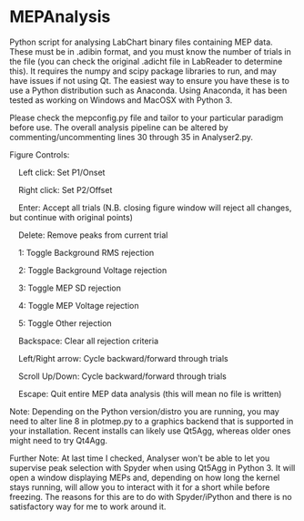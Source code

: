 # MEPAnalysis
Python script for analysing LabChart binary files containing MEP data. These must be in .adibin format, and you must know the number of trials in the file (you can check the original .adicht file in LabReader to determine this). It requires the numpy and scipy package libraries to run, and may have issues if not using Qt. The easiest way to ensure you have these is to use a Python distribution such as Anaconda. Using Anaconda, it has been tested as working on Windows and MacOSX with Python 3.


Please check the mepconfig.py file and tailor to your particular paradigm before use. The overall analysis pipeline can be altered by commenting/uncommenting lines 30 through 35 in Analyser2.py. 


Figure Controls:

&nbsp;&nbsp;&nbsp;&nbsp;Left click: Set P1/Onset

&nbsp;&nbsp;&nbsp;&nbsp;Right click: Set P2/Offset

&nbsp;&nbsp;&nbsp;&nbsp;Enter: Accept all trials (N.B. closing figure window will reject all changes, but continue with original points)

&nbsp;&nbsp;&nbsp;&nbsp;Delete: Remove peaks from current trial

&nbsp;&nbsp;&nbsp;&nbsp;1: Toggle Background RMS rejection

&nbsp;&nbsp;&nbsp;&nbsp;2: Toggle Background Voltage rejection

&nbsp;&nbsp;&nbsp;&nbsp;3: Toggle MEP SD rejection

&nbsp;&nbsp;&nbsp;&nbsp;4: Toggle MEP Voltage rejection

&nbsp;&nbsp;&nbsp;&nbsp;5: Toggle Other rejection

&nbsp;&nbsp;&nbsp;&nbsp;Backspace: Clear all rejection criteria

&nbsp;&nbsp;&nbsp;&nbsp;Left/Right arrow: Cycle backward/forward through trials

&nbsp;&nbsp;&nbsp;&nbsp;Scroll Up/Down: Cycle backward/forward through trials

&nbsp;&nbsp;&nbsp;&nbsp;Escape: Quit entire MEP data analysis (this will mean no file is written)


Note: Depending on the Python version/distro you are running, you may need to alter line 8 in plotmep.py to a graphics backend that is supported in your installation. Recent installs can likely use Qt5Agg, whereas older ones might need to try Qt4Agg.


Further Note: At last time I checked, Analyser won't be able to let you supervise peak selection with Spyder when using Qt5Agg in Python 3. It will open a window displaying MEPs and, depending on how long the kernel stays running, will allow you to interact with it for a short while before freezing. The reasons for this are to do with Spyder/iPython and there is no satisfactory way for me to work around it.
